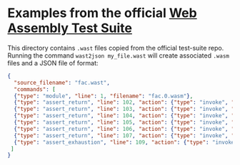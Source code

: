 # Examples from the official [Web Assembly Test Suite](https://github.com/WebAssembly/testsuite)

This directory contains `.wast` files copied from the official test-suite repo.
Running the command `wast2json my_file.wast` will create associated `.wasm` files and a JSON file of format:

```json
{
  "source_filename": "fac.wast",
  "commands": [
  {"type": "module", "line": 1, "filename": "fac.0.wasm"}, 
  {"type": "assert_return", "line": 102, "action": {"type": "invoke", "field": "fac-rec", "args": [{"type": "i64", "value": "25"}]}, "expected": [{"type": "i64", "value": "7034535277573963776"}]}, 
  {"type": "assert_return", "line": 103, "action": {"type": "invoke", "field": "fac-iter", "args": [{"type": "i64", "value": "25"}]}, "expected": [{"type": "i64", "value": "7034535277573963776"}]}, 
  {"type": "assert_return", "line": 104, "action": {"type": "invoke", "field": "fac-rec-named", "args": [{"type": "i64", "value": "25"}]}, "expected": [{"type": "i64", "value": "7034535277573963776"}]}, 
  {"type": "assert_return", "line": 105, "action": {"type": "invoke", "field": "fac-iter-named", "args": [{"type": "i64", "value": "25"}]}, "expected": [{"type": "i64", "value": "7034535277573963776"}]}, 
  {"type": "assert_return", "line": 106, "action": {"type": "invoke", "field": "fac-opt", "args": [{"type": "i64", "value": "25"}]}, "expected": [{"type": "i64", "value": "7034535277573963776"}]}, 
  {"type": "assert_return", "line": 107, "action": {"type": "invoke", "field": "fac-ssa", "args": [{"type": "i64", "value": "25"}]}, "expected": [{"type": "i64", "value": "7034535277573963776"}]}, 
  {"type": "assert_exhaustion", "line": 109, "action": {"type": "invoke", "field": "fac-rec", "args": [{"type": "i64", "value": "1073741824"}]}, "text": "call stack exhausted", "expected": [{"type": "i64"}]}
 ]
}

```